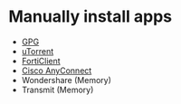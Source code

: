 # Manually install apps

- [GPG](https://gpgtools.org/)
- [uTorrent](https://www.utorrent.com/)
- [FortiClient](https://www.forticlient.com/downloads)
- [Cisco AnyConnect](https://software.cisco.com/download/home/286281283/type/282364313/release/4.8.00175)
- Wondershare (Memory)
- Transmit (Memory)
